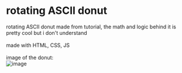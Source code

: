 # rotating ASCII donut
rotating ASCII donut made from tutorial, the math and logic behind it is pretty cool but i don't understand
<br>
<br>
made with HTML, CSS, JS
<br>
<br>
image of the donut:
<br>
![image](https://github.com/Postigic/code-dump-lmao/assets/143212308/de52bd06-133d-470b-a9d6-4700045badb1)
